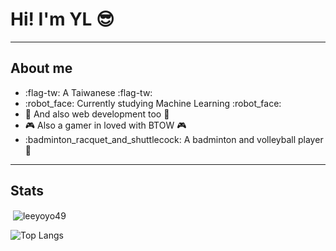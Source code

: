 # Hi! I'm YL :sunglasses:
---

## About me 
- :flag-tw: A Taiwanese :flag-tw: 
- :robot_face: Currently studying  Machine Learning :robot_face: 
- :book: And also web development too :book: 
- :video_game: Also a gamer in loved with BTOW  :video_game: 
- :badminton_racquet_and_shuttlecock: A badminton and volleyball player :volleyball: 

---
## Stats


<p>&nbsp;<img align="center" src="https://github-readme-stats.vercel.app/api?username=leeyoyo49&show_icons=true&theme=rose_pine&locale=en" alt="leeyoyo49" /></p>

![Top Langs](https://github-readme-stats.vercel.app/api/top-langs/?username=leeyoyo49&layout=compact&theme=tokyonight&hide_border=true)

